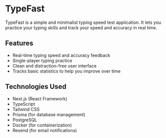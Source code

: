 # TypeFast

TypeFast is a simple and minimalist typing speed test application. It lets you practice your typing skills and track your speed and accuracy in real time.

## Features

- Real-time typing speed and accuracy feedback
- Single-player typing practice
- Clean and distraction-free user interface
- Tracks basic statistics to help you improve over time

## Technologies Used

- Next.js (React Framework)
- TypeScript
- Tailwind CSS
- Prisma (for database management)
- PostgreSQL
- Docker (for containerization)
- Resend (for email notifications)